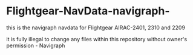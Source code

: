 # Flightgear-NavData-navigraph-
this is the navigraph navdata for Flightgear AIRAC-2401, 2310 and 2209

it is fully illegal to change any files within this repository without owner's permission - Navigraph

